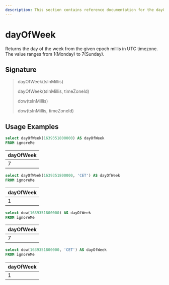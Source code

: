 ```yaml
---
description: This section contains reference documentation for the dayOfWeek function.
---
```


# dayOfWeek

Returns the day of the week from the given epoch millis in UTC timezone. The value ranges from 1(Monday) to 7(Sunday).

## Signature

> dayOfWeek(tsInMillis)
>
> dayOfWeek(tsInMillis, timeZoneId)
>
> dow(tsInMillis)
>
> dow(tsInMillis, timeZoneId)

## Usage Examples

```sql
select dayOfWeek(1639351800000) AS dayOfWeek
FROM ignoreMe
```

| dayOfWeek |
| --------- |
| 7         |

```sql
select dayOfWeek(1639351800000, 'CET') AS dayOfWeek
FROM ignoreMe
```

| dayOfWeek |
| --------- |
| 1         |

```sql
select dow(1639351800000) AS dayOfWeek
FROM ignoreMe
```

| dayOfWeek |
| --------- |
| 7         |

```sql
select dow(1639351800000, 'CET') AS dayOfWeek
FROM ignoreMe
```

| dayOfWeek |
| --------- |
| 1         |
